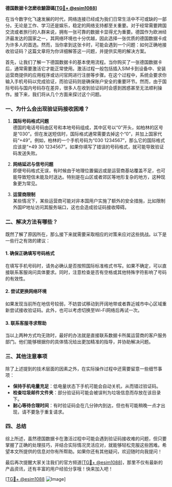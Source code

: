 **德国数据卡怎麽收驗證碼[[TG💪+ @esim1088](https://t.me/s/esim1088)]**

在当今数字化飞速发展的时代，网络连接已经成为我们日常生活中不可或缺的一部分。无论是工作、学习还是娱乐，稳定的网络支持都至关重要。对于经常需要跨国交流或者旅行的人群来说，拥有一张可靠的数据卡显得尤为重要。德国作为欧洲经济最发达的国家之一，其网络环境也十分优越，因此选择一张优质的德国数据卡成为许多人的首选。然而，当你拿到这张卡时，可能会遇到一个问题：如何正确地接收验证码？这篇文章将为你详细解答这一问题，并提供实用的解决方案。

首先，让我们了解一下德国数据卡的基本使用流程。当你购买了一张德国数据卡后，通常需要激活它才能正常使用。激活过程一般包括插入SIM卡到设备中、安装运营商提供的应用程序或访问官网进行注册等步骤。在这个过程中，系统会要求你输入手机号码以完成验证，而验证码则是确保账户安全的重要环节。然而，由于国际号码与国内号码存在差异，很多人在收到验证码时会感到困惑甚至无法顺利操作。接下来，我们将从几个方面来探讨这个问题。

### 一、为什么会出现验证码接收困难？

1. **国际号码格式问题**  
   德国的电话号码由区号和本地号码组成，其中区号以“0”开头，如柏林的区号是“030”。但在发送短信时，国际格式通常需要去掉这个“0”，并加上国家代码“+49”。例如，柏林的一个手机号码为“030 1234567”，那么它的国际格式应该是“+49 30 1234567”。如果你填写了错误的号码格式，就可能导致验证码发送失败。

2. **网络延迟与信号问题**  
   即便号码格式无误，有时候由于地理位置偏远或是运营商基站覆盖不足，也可能导致短信未能及时送达。特别是在山区或者郊区等地形复杂的地方，这种现象更为常见。

3. **运营商限制**  
   某些情况下，某些运营商可能对非本国用户实施了额外的安全措施，比如限制外国IP地址访问其服务端口，这也会造成验证码接收障碍。

### 二、解决方法有哪些？

既然了解了原因所在，那么接下来就需要采取相应的对策来应对这些挑战。以下是一些行之有效的建议：

#### 1. 确保正确填写号码格式
在填写手机号码时，请务必确认是否按照国际标准格式书写。如果不确定，可以直接联系客服询问具体要求。同时，注意检查是否有空格或其他特殊字符影响了号码的有效性。

#### 2. 尝试更换网络环境
如果发现当前所在地信号较弱，不妨尝试移动到开阔地带或者靠近城市中心区域重新尝试接收验证码。此外，也可以考虑切换至Wi-Fi网络后再试一次。

#### 3. 联系客服寻求帮助
当以上两种方式均无效时，最好的办法就是直接联系数据卡所属运营商的客户服务部门。他们能够根据你的具体情况给出更加精准的指导，并协助解决问题。

### 三、其他注意事项

除了上述提到的技术层面的因素之外，在实际操作过程中还需要留意一些细节事项：

- **保持手机电量充足**：低电量状态下手机可能会自动关机，从而错过验证码。
- **检查垃圾邮件文件夹**：部分验证码可能会被误判为垃圾信息而存放在该目录下。
- **耐心等待合理时间**：有时验证码会在几分钟内到达，但也有可能稍晚一点才出现，请不要急于重复请求。

### 四、总结

综上所述，虽然德国数据卡在激活过程中可能会遇到验证码接收难的问题，但只要掌握了正确的处理技巧，并结合实际情况灵活应对，就能够轻松克服这些困难。希望本文所提供的信息对你有所帮助。如果你还有其他疑问，欢迎随时向我提问！

最后再次提醒大家关注我们的官方频道[[TG💪+ @esim1088](https://t.me/s/esim1088)]，那里不仅有最新的产品资讯，还有丰富的用户经验分享哦！快来加入吧！

[[TG💪+ @esim1088](https://t.me/s/esim1088) ![Image](https://i.postimg.cc/4NQfJmqS/Snipaste-2025-05-13-00-14-12.png)]